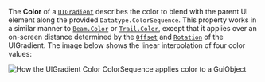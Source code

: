 The **Color** of a [`UIGradient`](https://create.roblox.com/docs/reference/engine/classes/UIGradient) describes the color to blend with
the parent UI element along the provided `Datatype.ColorSequence`. This
property works in a similar manner to [`Beam.Color`](https://create.roblox.com/docs/reference/engine/classes/Beam#Color) or
[`Trail.Color`](https://create.roblox.com/docs/reference/engine/classes/Trail#Color), except that it applies over an on-screen distance
determined by the [`Offset`](https://create.roblox.com/docs/reference/engine/classes/UIGradient#Offset) and
[`Rotation`](https://create.roblox.com/docs/reference/engine/classes/UIGradient#Rotation) of the UIGradient. The image below
shows the linear interpolation of four color values:

![How the UIGradient Color ColorSequence applies color to a GuiObject](https://prod.docsiteassets.roblox.com/assets/legacy/UIGradient.Color.2.jpg)